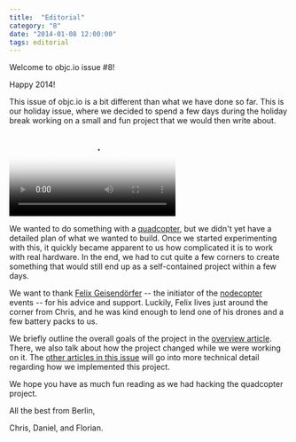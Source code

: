 ```yaml
---
title:  "Editorial"
category: "8"
date: "2014-01-08 12:00:00"
tags: editorial
---
```


Welcome to objc.io issue #8!

Happy 2014!

This issue of objc.io is a bit different than what we have done so far. This is our holiday issue, where we decided to spend a few days during the holiday break working on a small and fun project that we would then write about.

<video poster="/images/issue-8/quadcopter-video-poster.jpg" controls="1">
  <source src="/images/quadcopter.m4v"></source>
</video>

We wanted to do something with a [quadcopter](https://en.wikipedia.org/wiki/Quadrocopter), but we didn't yet have a detailed plan of what we wanted to build. Once we started experimenting with this, it quickly became apparent to us how complicated it is to work with real hardware. In the end, we had to cut quite a few corners to create something that would still end up as a self-contained project within a few days. 

We want to thank [Felix Geisendörfer](http://felixge.de) -- the initiator of the [nodecopter](http://nodecopter.com) events -- for his advice and support. Luckily, Felix lives just around the corner from Chris, and he was kind enough to lend one of his drones and a few battery packs to us.

We briefly outline the overall goals of the project in the [overview article](/issues/8-quadcopter/the-quadcopter-project/). There, we also talk about how the project changed while we were working on it. The [other articles in this issue](/issues/8-quadcopter) will go into more technical detail regarding how we implemented this project.

We hope you have as much fun reading as we had hacking the quadcopter project.



All the best from Berlin,

Chris, Daniel, and Florian.
